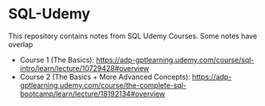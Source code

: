 # SQL-Udemy
This repository contains notes from SQL Udemy Courses. Some notes have overlap
- Course 1 (The Basics): 
  https://adp-gptlearning.udemy.com/course/sql-intro/learn/lecture/10729428#overview
- Course 2 (The Basics + More Advanced Concepts):
  https://adp-gptlearning.udemy.com/course/the-complete-sql-bootcamp/learn/lecture/18192134#overview
  
